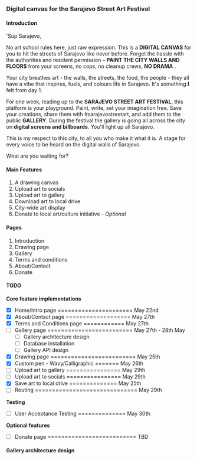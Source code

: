 ### Digital canvas for the Sarajevo Street Art Festival

#### Introduction
'Sup Sarajevo,

No art school rules here, just raw expression. This is a **DIGITAL CANVAS** for you to hit the streets of Sarajevo like never before. Forget the hassle with the authorities and resident permission – **PAINT THE CITY WALLS AND FLOORS** from your screens, no cops, no cleanup crews, **NO DRAMA** .

Your city breathes art - the walls, the streets, the food, the people - they all have a vibe that inspires, fuels, and colours life in Sarajevo. It's something **I** felt from day 1.

For one week, leading up to the **SARAJEVO STREET ART FESTIVAL**, this platform is your playground. Paint, write, set your imagination free. Save your creations, share them with #sarajevostreetart, and add them to the public **GALLERY**. During the festival the gallery is going all across the city on **digital screens and billboards**. You'll light up all Sarajevo.

This is my respect to this city, to all you who make it what it is. A stage for every voice to be heard on the digital walls of Sarajevo.

What are you waiting for?

#### Main Features
1. A drawing canvas
2. Upload art to socials
3. Upload art to gallery
4. Download art to local drive
5. City-wide art display
6. Donate to local art/culture initiative - *Optional*

#### Pages
1. Introduction
2. Drawing page
3. Gallery
4. Terms and conditions
5. About/Contact
6. Donate

#### TODO
**Core feature implementations**
 - [X] Home/Intro page ====================== May 22nd
 - [X] About/Contact page =================== May 27th
 - [X] Terms and Conditions page ============ May 27th
 - [ ] Gallery page ========================= May 27th - 28th May
    - [ ] Gallery architecture design
    - [ ] Database installation
    - [ ] Gallery API design
 - [X] Drawing page ========================= May 25th
 - [X] Custom pen - Wavy/Calligraphic ======= May 26th
 - [ ] Upload art to gallery ================ May 29th
 - [ ] Upload art to socials ================ May 29th
 - [X] Save art to local drive ============== May 25th
 - [ ] Routing ============================== May 29th

**Testing**
 - [ ] User Acceptance Testing ============== May 30th

**Optional features**
 - [ ] Donate page ========================== TBD

#### Gallery architecture design
